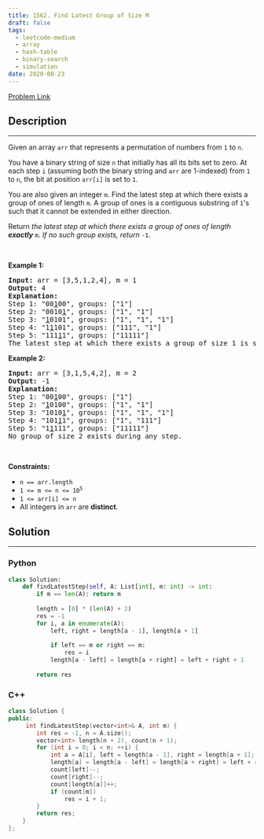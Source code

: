 ```yaml
---
title: 1562. Find Latest Group of Size M
draft: false
tags: 
  - leetcode-medium
  - array
  - hash-table
  - binary-search
  - simulation
date: 2020-08-23
---
```


[Problem Link](https://leetcode.com/problems/find-latest-group-of-size-m/)

## Description

---
<p>Given an array <code>arr</code> that represents a permutation of numbers from <code>1</code> to <code>n</code>.</p>

<p>You have a binary string of size <code>n</code> that initially has all its bits set to zero. At each step <code>i</code> (assuming both the binary string and <code>arr</code> are 1-indexed) from <code>1</code> to <code>n</code>, the bit at position <code>arr[i]</code> is set to <code>1</code>.</p>

<p>You are also given an integer <code>m</code>. Find the latest step at which there exists a group of ones of length <code>m</code>. A group of ones is a contiguous substring of <code>1</code>&#39;s such that it cannot be extended in either direction.</p>

<p>Return <em>the latest step at which there exists a group of ones of length <strong>exactly</strong></em> <code>m</code>. <em>If no such group exists, return</em> <code>-1</code>.</p>

<p>&nbsp;</p>
<p><strong class="example">Example 1:</strong></p>

<pre>
<strong>Input:</strong> arr = [3,5,1,2,4], m = 1
<strong>Output:</strong> 4
<strong>Explanation:</strong> 
Step 1: &quot;00<u>1</u>00&quot;, groups: [&quot;1&quot;]
Step 2: &quot;0010<u>1</u>&quot;, groups: [&quot;1&quot;, &quot;1&quot;]
Step 3: &quot;<u>1</u>0101&quot;, groups: [&quot;1&quot;, &quot;1&quot;, &quot;1&quot;]
Step 4: &quot;1<u>1</u>101&quot;, groups: [&quot;111&quot;, &quot;1&quot;]
Step 5: &quot;111<u>1</u>1&quot;, groups: [&quot;11111&quot;]
The latest step at which there exists a group of size 1 is step 4.
</pre>

<p><strong class="example">Example 2:</strong></p>

<pre>
<strong>Input:</strong> arr = [3,1,5,4,2], m = 2
<strong>Output:</strong> -1
<strong>Explanation:</strong> 
Step 1: &quot;00<u>1</u>00&quot;, groups: [&quot;1&quot;]
Step 2: &quot;<u>1</u>0100&quot;, groups: [&quot;1&quot;, &quot;1&quot;]
Step 3: &quot;1010<u>1</u>&quot;, groups: [&quot;1&quot;, &quot;1&quot;, &quot;1&quot;]
Step 4: &quot;101<u>1</u>1&quot;, groups: [&quot;1&quot;, &quot;111&quot;]
Step 5: &quot;1<u>1</u>111&quot;, groups: [&quot;11111&quot;]
No group of size 2 exists during any step.
</pre>

<p>&nbsp;</p>
<p><strong>Constraints:</strong></p>

<ul>
	<li><code>n == arr.length</code></li>
	<li><code>1 &lt;= m &lt;= n &lt;= 10<sup>5</sup></code></li>
	<li><code>1 &lt;= arr[i] &lt;= n</code></li>
	<li>All integers in <code>arr</code> are <strong>distinct</strong>.</li>
</ul>


## Solution

---
### Python
``` py title='find-latest-group-of-size-m'
class Solution:
    def findLatestStep(self, A: List[int], m: int) -> int:
        if m == len(A): return m
        
        length = [0] * (len(A) + 2)
        res = -1
        for i, a in enumerate(A):
            left, right = length[a - 1], length[a + 1]
        
            if left == m or right == m:
                res = i
            length[a - left] = length[a + right] = left + right + 1
        
        return res
```
### C++
``` cpp title='find-latest-group-of-size-m'
class Solution {
public:
     int findLatestStep(vector<int>& A, int m) {
        int res = -1, n = A.size();
        vector<int> length(n + 2), count(n + 1);
        for (int i = 0; i < n; ++i) {
            int a = A[i], left = length[a - 1], right = length[a + 1];
            length[a] = length[a - left] = length[a + right] = left + right + 1;
            count[left]--;
            count[right]--;
            count[length[a]]++;
            if (count[m])
                res = i + 1;
        }
        return res;
    }
};
```

